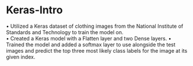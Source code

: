 # Keras-Intro
• Utilized a Keras dataset of clothing images from the  National Institute of Standards and Technology to train the model on.  
• Created a Keras model with a Flatten layer and two Dense layers.
• Trained the model and added a softmax layer to use alongside the test images and predict the top three most likely class labels for the image at its given index.

